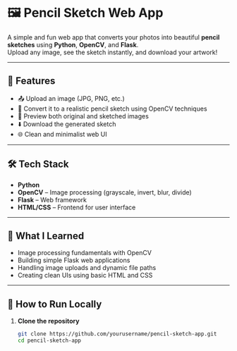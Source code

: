# 🖼️ Pencil Sketch Web App

A simple and fun web app that converts your photos into beautiful **pencil sketches** using **Python**, **OpenCV**, and **Flask**.  
Upload any image, see the sketch instantly, and download your artwork!

---

## 📌 Features

- 📤 Upload an image (JPG, PNG, etc.)
- 🎨 Convert it to a realistic pencil sketch using OpenCV techniques
- 👀 Preview both original and sketched images
- ⬇️ Download the generated sketch
- 🌐 Clean and minimalist web UI

---

## 🛠️ Tech Stack

- **Python**
- **OpenCV** – Image processing (grayscale, invert, blur, divide)
- **Flask** – Web framework
- **HTML/CSS** – Frontend for user interface

---

## 🎯 What I Learned

- Image processing fundamentals with OpenCV  
- Building simple Flask web applications  
- Handling image uploads and dynamic file paths  
- Creating clean UIs using basic HTML and CSS

---

## 🚀 How to Run Locally

1. **Clone the repository**
   ```bash
   git clone https://github.com/yourusername/pencil-sketch-app.git
   cd pencil-sketch-app
